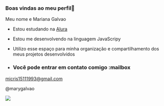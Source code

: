 ### Boas vindas ao meu perfil💙

Meu nome e Mariana Galvao 

- Estou estudando na [Alura](https://www.alura.com.br)
- Estou me desenvolvendo na linguagem JavaScripy
- Utilizo esse espaço para minha organização e compartilhamento dos meus projetos desenvolvidos

- ### Você pode entrar em contato comigo :mailbox

micris15111993@gmail.com

@marygalvao

![](https://media.tenor.com/WaxsmU23jQcAAAAM/tangled-watching.gif)
